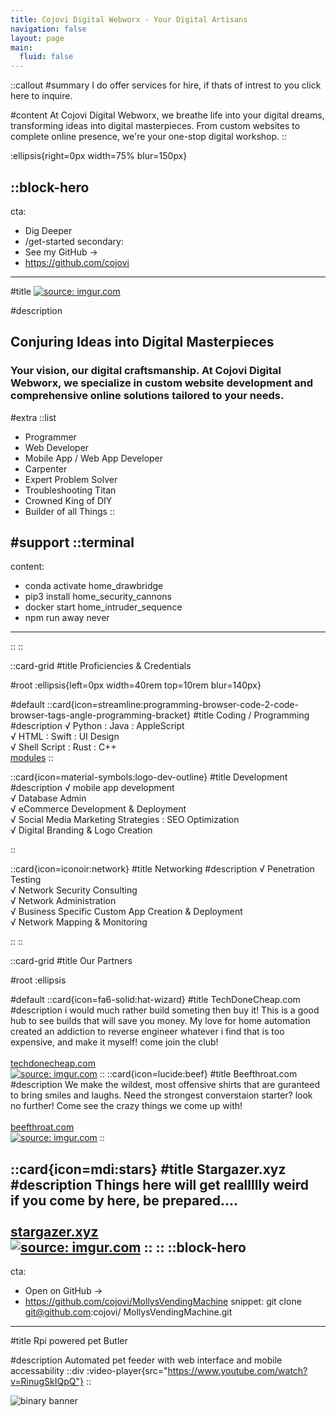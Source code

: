 ```yaml
---
title: Cojovi Digital Webworx - Your Digital Artisans
navigation: false
layout: page
main:
  fluid: false
---
```

::callout
#summary
I do offer services for hire, if thats of intrest to you click here to inquire.

#content
At Cojovi Digital Webworx, we breathe life into your digital dreams, transforming ideas into digital masterpieces. From custom websites to complete online presence, we're your one-stop digital workshop.
::

:ellipsis{right=0px width=75% blur=150px}

::block-hero
---
cta:
  - Dig Deeper
  - /get-started
secondary:
  - See my GitHub →
  - https://github.com/cojovi
---
#title
<a href="https://imgur.com/qQklnAH"><img src="https://i.imgur.com/qQklnAH.png" title="source: imgur.com" /></a>

#description
## Conjuring Ideas into Digital Masterpieces
### Your vision, our digital craftsmanship. At Cojovi Digital Webworx, we specialize in custom website development and comprehensive online solutions tailored to your needs. <br>


#extra
  ::list
  - Programmer 
  - Web Developer
  - Mobile App / Web App Developer
  - Carpenter
  - Expert Problem Solver
  - Troubleshooting Titan
  - Crowned King of DIY
  - Builder of all Things
  ::

  
#support
  ::terminal
  ---
  content:
  - conda activate home_drawbridge
  - pip3 install home_security_cannons
  - docker start home_intruder_sequence
  - npm run away never
  ---
  ::
::

::card-grid
#title
Proficiencies & Credentials

#root
:ellipsis{left=0px width=40rem top=10rem blur=140px}

#default
  ::card{icon=streamline:programming-browser-code-2-code-browser-tags-angle-programming-bracket}
  #title
  Coding / Programming
  #description
 √ Python : Java : AppleScript <br>
 √ HTML : Swift : UI Design <br>
 √ Shell Script : Rust : C++ <br>
   [modules](https://modules.nuxtjs.org)
  ::

  ::card{icon=material-symbols:logo-dev-outline}
  #title
  Development
  #description
√ mobile app development <br>√ Database Admin <br>
√ eCommerce Development & Deployment <br>
√ Social Media Marketing Strategies : SEO Optimization <br>
√ Digital Branding & Logo Creation 

  ::

  ::card{icon=iconoir:network}
  #title
  Networking
  #description
√ Penetration Testing  <br>
√ Network Security Consulting <br>
√ Network Administration <br>
√ Business Specific Custom App Creation & Deployment <br>
√ Network Mapping & Monitoring

  ::
::

::card-grid
#title
Our Partners

#root
:ellipsis

#default
  ::card{icon=fa6-solid:hat-wizard}
  #title
  TechDoneCheap.com
  #description
  i would much rather build someting then buy it! This is a good hub to see builds that will save you money. My love for home automation created an addiction to reverse engineer whatever i find that is too expensive, and make it myself! come join the club!<br><br>
   [techdonecheap.com](https://techdonecheap.com)<br>
   <a href="https://imgur.com/McWDbr8"><img src="https://i.imgur.com/McWDbr8.gif" title="source: imgur.com" /></a>
  ::
  ::card{icon=lucide:beef}
  #title
  Beefthroat.com
  #description
  We make the wildest, most offensive shirts that are guranteed to bring smiles and laughs.  Need the strongest converstaion starter? look no further!  Come see the crazy things we come up with! <br> <br>
   [beefthroat.com](https://beefthroat.com)<br>
   <a href="https://imgur.com/NjvLtlG"><img src="https://i.imgur.com/NjvLtlG.png" title="source: imgur.com" /></a>
  ::
 
  ::card{icon=mdi:stars}
  #title
  Stargazer.xyz
  #description
   Things here will get reallllly weird<br> 
   if you come by here, be prepared....<br>  <br>
   [stargazer.xyz](https://stargazer.xyz)<br>
  <a href="https://imgur.com/Fto8pkO"><img src="https://i.imgur.com/Fto8pkO.png" title="source: imgur.com" /></a>
  ::
::
::block-hero
---

cta:
  - Open on GitHub →
  - https://github.com/cojovi/MollysVendingMachine
snippet: 
  git clone git@github.com:cojovi/ MollysVendingMachine.git 

---
#title
Rpi powered pet Butler

#description
Automated pet feeder with web interface and mobile accessability
::div
  :video-player{src="https://www.youtube.com/watch?v=RinugSkIQpQ"}
::

![binary banner](https://i.imgur.com/BIeRwBc.png) 
